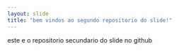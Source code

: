 ```yaml
---
layout: slide
title: "bem vindos ao segundo repositorio do slide!"
---
```

este e o repositorio secundario do slide no github
